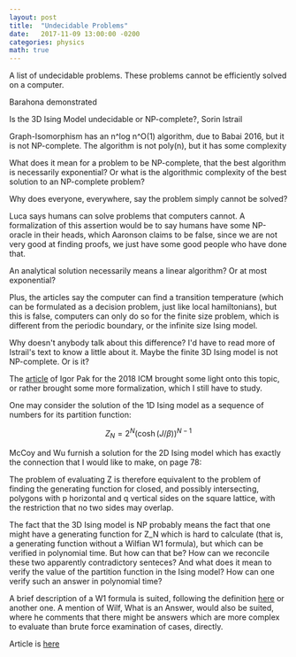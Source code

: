 ```yaml
---
layout: post
title:  "Undecidable Problems"
date:   2017-11-09 13:00:00 -0200
categories: physics
math: true
---
```


A list of undecidable problems.
These problems cannot be efficiently solved on a computer.

Barahona demonstrated

Is the 3D Ising Model undecidable or NP-complete?, Sorin Istrail

Graph-Isomorphism has an n^log n^O(1) algorithm,
due to Babai 2016, but it is not NP-complete.
The algorithm is not poly(n), but it has some complexity

What does it mean for a problem to be NP-complete, that
the best algorithm is necessarily exponential?
Or what is the algorithmic complexity of the best
solution to an NP-complete problem?

Why does everyone, everywhere, say the problem simply
cannot be solved?

Luca says humans can solve problems that computers cannot.
A formalization of this assertion would be to say
humans have some NP-oracle in their heads, which
Aaronson claims to be false, since we are not very good
at finding proofs, we just have some good people
who have done that.

An analytical solution necessarily means a linear
algorithm? Or at most exponential?

Plus, the articles say the computer can find
a transition temperature (which can be formulated
as a decision problem, just like local hamiltonians),
but this is false, computers can only do so for
the finite size problem, which is different from
the periodic boundary, or the infinite size Ising model.

Why doesn't anybody talk about this difference?
I'd have to read more of Istrail's text to know a little about it.
Maybe the finite 3D Ising model is not NP-complete.
Or is it?

The [article][pak] of Igor Pak for the 2018 ICM brought
some light onto this topic, or rather brought some more
formalization, which I still have to study.

One may consider the solution of the 1D Ising model
as a sequence of numbers for its partition function:

$$Z_N = 2^N ( \cosh(J/\beta))^{N-1}$$

McCoy and Wu furnish a solution for the 2D Ising model
which has exactly the connection that I would like to
make, on page 78:

The problem of evaluating Z is therefore equivalent
to the problem of finding the generating function for closed,
and possibly intersecting,
polygons with p horizontal and q vertical sides on the
square lattice, with the restriction that no two sides may overlap.

The fact that the 3D Ising model is NP probably means
the fact that one might have a generating
function for Z_N which is hard to calculate
(that is, a generating function without a Wilfian W1 formula),
but which can be verified in polynomial time.
But how can that be? How can we reconcile these two
apparently contradictory senteces?
And what does it mean to verify the value of
the partition function in the Ising model?
How can one verify such an answer in polynomial time?

A brief description of a W1 formula is suited, following the
definition [here][pak] or another one.
A mention of Wilf, What is an Answer, would also
be suited, where he comments that there might be answers
which are more complex to evaluate than brute force
examination of cases, directly.

Article is [here][istrail]

[istrail]: https://pdfs.semanticscholar.org/5e99/c1fb44e251464e2928f00766104708ef61fe.pdf
[pak]: https://arxiv.org/abs/1803.06636
